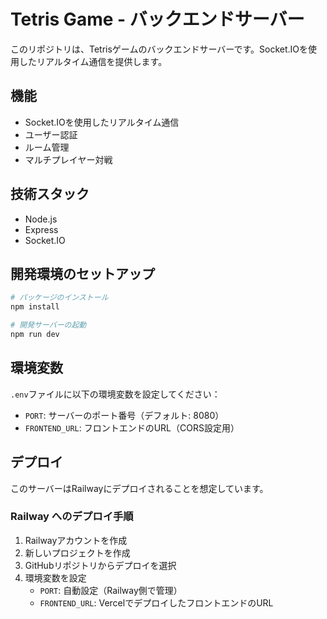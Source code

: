 # Tetris Game - バックエンドサーバー

このリポジトリは、Tetrisゲームのバックエンドサーバーです。Socket.IOを使用したリアルタイム通信を提供します。

## 機能

- Socket.IOを使用したリアルタイム通信
- ユーザー認証
- ルーム管理
- マルチプレイヤー対戦

## 技術スタック

- Node.js
- Express
- Socket.IO

## 開発環境のセットアップ

```bash
# パッケージのインストール
npm install

# 開発サーバーの起動
npm run dev
```

## 環境変数

`.env`ファイルに以下の環境変数を設定してください：

- `PORT`: サーバーのポート番号（デフォルト: 8080）
- `FRONTEND_URL`: フロントエンドのURL（CORS設定用）

## デプロイ

このサーバーはRailwayにデプロイされることを想定しています。

### Railway へのデプロイ手順

1. Railwayアカウントを作成
2. 新しいプロジェクトを作成
3. GitHubリポジトリからデプロイを選択
4. 環境変数を設定
   - `PORT`: 自動設定（Railway側で管理）
   - `FRONTEND_URL`: VercelでデプロイしたフロントエンドのURL 
